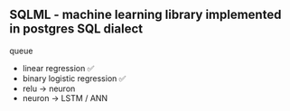 SQLML - machine learning library implemented in postgres SQL dialect
---


queue
- linear regression ✅
- binary logistic regression ✅
- relu -> neuron
- neuron -> LSTM / ANN

